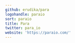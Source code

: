 ```yaml
---
github: erudika/para
logohandle: paraio
sort: paraio
title: Para
twitter: para_io
website: 'https://paraio.com/'
---
```

